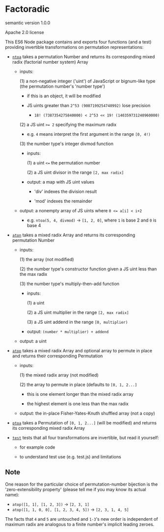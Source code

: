 # Factoradic

semantic version 1.0.0

Apache 2.0 license

This ES6 Node package contains and exports four functions (and a test) providing invertible transformations on permutation representations:

- [`ntoa`](https://github.com/0joshuaolson1/factoradic/blob/master/index.js#L1) takes a permutation Number and returns its corresponding mixed radix (factorial number system) Array

  - inputs:

    (1) a non-negative integer ('uint') of JavaScript or bignum-like type (the permutation number's 'number type')

      - if this is an object, it will be modified

      - JS uints greater than `2^53 (9007199254740992)` lose precision

        - `18! (7387354275840000) < 2^53 << 19! (140359731240960000)`

    (2) a JS uint `>= 2` specifying the maximum radix

      - e.g. `4` means interpret the first argument in the range `[0, 4!)`

    (3) the number type's integer divmod function

      - inputs:

        (1) a uint `<=` the permutation number

        (2) a JS uint divisor in the range `[2, max radix]`

      - output: a map with JS uint values

        - 'div' indexes the division result

        - 'mod' indexes the remainder

  - output: a nonempty array of JS uints where `0 <= a[i] < i+2`

    - e.g. `ntoa(5, 4, divmod)` -> `[1, 2, 0]`, where `1` is base 2 and `0` is base 4

- [`aton`](https://github.com/0joshuaolson1/factoradic/blob/master/index.js#L10) takes a mixed radix Array and returns its corresponding permutation Number

  - inputs:

    (1) the array (not modified)

    (2) the number type's constructor function given a JS uint less than the max radix

    (3) the number type's multiply-then-add function

      - inputs:

        (1) a uint

        (2) a JS uint multiplier in the range `[2, max radix]`

        (3) a JS uint addend in the range `[0, multiplier)`

      - output: `(number * multiplier) + addend`

  - output: a uint

- [`atop`](https://github.com/0joshuaolson1/factoradic/blob/master/index.js#L15) takes a mixed radix Array and optional array to permute in place and returns their corresponding Permutation

  - inputs:

    (1) the mixed radix array (not modified)

    (2) the array to permute in place (defaults to `[0, 1, 2...]`

      - this is one element longer than the mixed radix array

      - the highest element is one less than the max radix

  - output: the in-place Fisher-Yates-Knuth shuffled array (not a copy)

- [`ptoa`](https://github.com/0joshuaolson1/factoradic/blob/master/index.js#L25) takes a Permutation of `[0, 1, 2...]` (will be modified) and returns its corresponding mixed radix Array

- [`test`](https://github.com/0joshuaolson1/factoradic/blob/master/index.js#L31) tests that all four transformations are invertible, but read it yourself:

  - for example code

  - to understand test use (e.g. test.js) and limitations

## Note

One reason for the particular choice of permutation-number bijection is the 'zero-extensibility property' (please tell me if you may know its actual name):

- `atop([1, 1], [1, 2, 3])` -> `[2, 3, 1]`
- `atop([1, 1, 0, 0], [1, 2, 3, 4, 5])` -> `[2, 3, 1, 4, 5]`

The facts that `4` and `5` are untouched and `1-3`'s new order is independent of maximum radix are analogous to a finite number's implicit leading zeroes.
